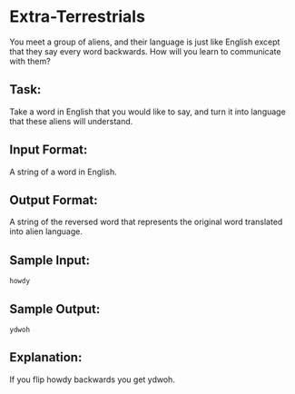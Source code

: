# Extra-Terrestrials  

You meet a group of aliens, and their language is just like English except that they say every word backwards. 
How will you learn to communicate with them?

## Task: 
Take a word in English that you would like to say, and turn it into language that these aliens will understand.

## Input Format: 
A string of a word in English.

## Output Format: 
A string of the reversed word that represents the original word translated into alien language.

## Sample Input: 
```
howdy
```

## Sample Output: 
```
ydwoh
```

## Explanation: 
If you flip howdy backwards you get ydwoh. 
